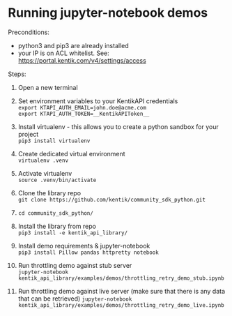 # Running jupyter-notebook demos

Preconditions: 
- python3 and pip3 are already installed
- your IP is on ACL whitelist. See: <https://portal.kentik.com/v4/settings/access>

Steps:
1. Open a new terminal

1. Set environment variables to your KentikAPI credentials  
`export KTAPI_AUTH_EMAIL=john.doe@acme.com`  
`export KTAPI_AUTH_TOKEN=__KentikAPIToken__`  

1. Install virtualenv - this allows you to create a python sandbox for your project  
`pip3 install virtualenv`

1. Create dedicated virtual environment  
`virtualenv .venv`

1. Activate virtualenv  
`source .venv/bin/activate`

1. Clone the library repo  
`git clone https://github.com/kentik/community_sdk_python.git`

1. `cd community_sdk_python/`

1. Install the library from repo  
`pip3 install -e kentik_api_library/`

1. Install demo requirements & jupyter-notebook   
`pip3 install Pillow pandas httpretty notebook`

1. Run throttling demo against stub server  
`jupyter-notebook kentik_api_library/examples/demos/throttling_retry_demo_stub.ipynb`

1. Run throttling demo against live server (make sure that there is any data that can be retrieved)
`jupyter-notebook kentik_api_library/examples/demos/throttling_retry_demo_live.ipynb`
